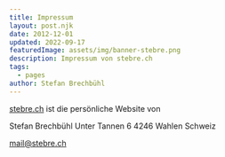 ```yaml
---
title: Impressum
layout: post.njk
date: 2012-12-01
updated: 2022-09-17
featuredImage: assets/img/banner-stebre.png
description: Impressum von stebre.ch
tags:
  - pages
author: Stefan Brechbühl
---
```

[stebre.ch](https://stebre.ch/) ist die persönliche Website von

Stefan Brechbühl 
Unter Tannen 6 
4246 Wahlen 
Schweiz

[mail@stebre.ch](mailto:mail@stebre.ch)
